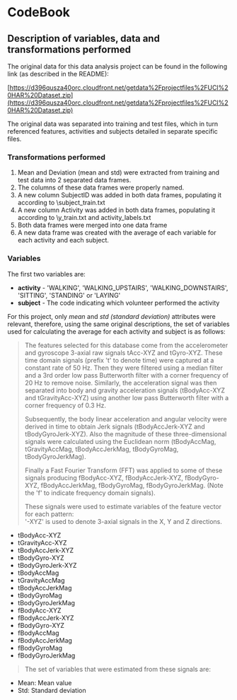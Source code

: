 # CodeBook
## Description of variables, data and transformations performed

The original data for this data analysis project can be found in the following link (as described in the README):

[https://d396qusza40orc.cloudfront.net/getdata%2Fprojectfiles%2FUCI%20HAR%20Dataset.zip](https://d396qusza40orc.cloudfront.net/getdata%2Fprojectfiles%2FUCI%20HAR%20Dataset.zip)
 
The original data was separated into training and test files, which in turn referenced features, activities and subjects detailed in separate specific files.

### Transformations performed

1.	Mean and Deviation (mean and std) were extracted from training and test data into 2 separated data frames.
2.	The columns of these data frames were properly named.
3.	A new column SubjectID was added in both data frames, populating it according to \subject_train.txt
4.	A new column Activity was added in both data frames, populating it according to \y_train.txt and activity_labels.txt
5.	Both data frames were merged into one data frame
6.	A new data frame was created with the average of each variable for each activity and each subject.

### Variables

The first two variables are:

*	**activity** - 'WALKING', 'WALKING_UPSTAIRS', 'WALKING_DOWNSTAIRS', 'SITTING', 'STANDING' or 'LAYING'
*	**subject** - The code indicating which volunteer performed the activity

For this project, only *mean* and *std (standard deviation)* attributes were relevant, therefore, using the same original descriptions, the set of variables used for calculating the average for each activity and subject is as follows:


> The features selected for this database come from the accelerometer and gyroscope 3-axial raw signals tAcc-XYZ and tGyro-XYZ. These time domain signals (prefix 't' to denote time) were captured at a constant rate of 50 Hz. Then they were filtered using a median filter and a 3rd order low pass Butterworth filter with a corner frequency of 20 Hz to remove noise. Similarly, the acceleration signal was then separated into body and gravity acceleration signals (tBodyAcc-XYZ and tGravityAcc-XYZ) using another low pass Butterworth filter with a corner frequency of 0.3 Hz. 
> 
> Subsequently, the body linear acceleration and angular velocity were derived in time to obtain Jerk signals (tBodyAccJerk-XYZ and tBodyGyroJerk-XYZ). Also the magnitude of these three-dimensional signals were calculated using the Euclidean norm (tBodyAccMag, tGravityAccMag, tBodyAccJerkMag, tBodyGyroMag, tBodyGyroJerkMag). 
> 
> Finally a Fast Fourier Transform (FFT) was applied to some of these signals producing fBodyAcc-XYZ, fBodyAccJerk-XYZ, fBodyGyro-XYZ, fBodyAccJerkMag, fBodyGyroMag, fBodyGyroJerkMag. (Note the 'f' to indicate frequency domain signals). 
> 
> These signals were used to estimate variables of the feature vector for each pattern:  
'-XYZ' is used to denote 3-axial signals in the X, Y and Z directions.

*	tBodyAcc-XYZ
*	tGravityAcc-XYZ
*	tBodyAccJerk-XYZ
*	tBodyGyro-XYZ
*	tBodyGyroJerk-XYZ
*	tBodyAccMag
*	tGravityAccMag
*	tBodyAccJerkMag
*	tBodyGyroMag
*	tBodyGyroJerkMag
*	fBodyAcc-XYZ
*	fBodyAccJerk-XYZ
*	fBodyGyro-XYZ
*	fBodyAccMag
*	fBodyAccJerkMag
*	fBodyGyroMag
*	fBodyGyroJerkMag
 
> The set of variables that were estimated from these signals are: 
 
*	Mean: Mean value
*	Std: Standard deviation
 